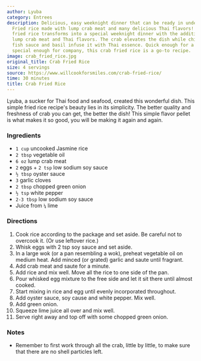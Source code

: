```yaml
---
author: Lyuba
category: Entrees
description: Delicious, easy weeknight dinner that can be ready in under 30 minutes.
  Fried rice made with lump crab meat and many delicious Thai flavors! This quick
  fried rice transforms into a special weeknight dinner with the addition of fresh
  lump crab meat and Thai flavors. The crab elevates the dish while chili-garlic sauce,
  fish sauce and basil infuse it with Thai essence. Quick enough for a weeknight but
  special enough for company, this crab fried rice is a go-to recipe.
image: crab_fried_rice.jpg
original_title: Crab Fried Rice
size: 4 servings
source: https://www.willcookforsmiles.com/crab-fried-rice/
time: 30 minutes
title: Crab Fried Rice
---
```

Lyuba, a sucker for Thai food and seafood, created this wonderful dish. This simple fried rice recipe's beauty lies in its simplicity. The better quality and freshness of crab you can get, the better the dish! This simple flavor pellet is what makes it so good, you will be making it again and again.

### Ingredients

* `1 cup` uncooked Jasmine rice
* `2 tbsp` vegetable oil
* `6 oz` lump crab meat
* `2` eggs + `2 tsp` low sodium soy sauce
* `½ tbsp` oyster sauce
* `3` garlic cloves
* `2 tbsp` chopped green onion
* `½ tsp` white pepper
* `2-3 tbsp` low sodium soy sauce
* Juice from `¼` lime

### Directions

1. Cook rice according to the package and set aside. Be careful not to overcook it. (Or use leftover rice.)
2. Whisk eggs with 2 tsp soy sauce and set aside.
3. In a large wok (or a pan resembling a wok), preheat vegetable oil on medium heat. Add minced (or grated) garlic and saute until fragrant.
4. Add crab meat and saute for a minute.
5. Add rice and mix well. Move all the rice to one side of the pan.
6. Pour whisked egg mixture to the free side and let it sit there until almost cooked.
7. Start mixing in rice and egg until evenly incorporated throughout.
8. Add oyster sauce, soy cause and white pepper. Mix well.
9. Add green onion.
10. Squeeze lime juice all over and mix well.
11. Serve right away and top off with some chopped green onion.

### Notes

- Remember to first work through all the crab, little by little, to make sure that there are no shell particles left.